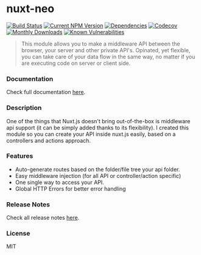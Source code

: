 # nuxt-neo
[![Build Status](https://travis-ci.org/ezypeeze/nuxt-neo.svg?branch=master)](https://travis-ci.org/ezypeeze/nuxt-neo)
[![Current NPM Version](https://badge.fury.io/js/nuxt-neo.svg)](https://badge.fury.io/js/nuxt-neo)
[![Dependencies](https://david-dm.org/ezypeeze/nuxt-neo.svg)](https://david-dm.org/ezypeeze/nuxt-neo.svg)
[![Codecov](https://codecov.io/gh/ezypeeze/nuxt-neo/branch/master/graph/badge.svg)](https://codecov.io/gh/ezypeeze/nuxt-neo)
[![Monthly Downloads](https://img.shields.io/npm/dm/nuxt-neo.svg)](https://img.shields.io/npm/dm/nuxt-neo.svg)
[![Known Vulnerabilities](https://snyk.io/test/github/ezypeeze/nuxt-neo/badge.svg)](https://snyk.io/test/github/ezypeeze/nuxt-neo)

> This module allows you to make a middleware API between the browser, your server and other private API's. Opinated, yet flexible, you can take care of your data flow in the same way, no matter if you are executing code on server or client side.

### Documentation ###
Check full documentation [here](https://ezypeeze.github.io/nuxt-neo).

### Description ###
One of the things that Nuxt.js doesn't bring out-of-the-box is middleware api support
(it can be simply added thanks to its flexibility).
I created this module so you can create your API inside nuxt.js easily, based on a controllers and actions approach.

### Features ###
- Auto-generate routes based on the folder/file tree your api folder.
- Easy middleware injection (for all API or controller/action specific)
- One single way to access your API.
- Global HTTP Errors for better error handling

### Release Notes ###
Check all release notes [here](https://github.com/ezypeeze/nuxt-neo/blob/master/CHANGELOG.md).
 
### License ###
MIT